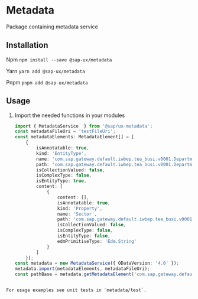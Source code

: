 # Metadata

Package containing metadata service

## Installation
Npm
`npm install --save @sap-ux/metadata`

Yarn
`yarn add @sap-ux/metadata`

Pnpm
`pnpm add @sap-ux/metadata`

## Usage

1. Import the needed functions in your modules

    ```typescript
    import { MetadataService  } from '@sap/ux-metadata';
    const metadataFileUri = 'testFileUri';
    const metadataElements: MetadataElement[] = [
        {
            isAnnotatable: true,
            kind: 'EntityType',
            name: 'com.sap.gateway.default.iwbep.tea_busi.v0001.Department',
            path: 'com.sap.gateway.default.iwbep.tea_busi.v0001.Department',
            isCollectionValued: false,
            isComplexType: false,
            isEntityType: true,
            content: [
                {
                    content: [],
                    isAnnotatable: true,
                    kind: 'Property',
                    name: 'Sector',
                    path: 'com.sap.gateway.default.iwbep.tea_busi.v0001.Department/Sector',
                    isCollectionValued: false,
                    isComplexType: false,
                    isEntityType: false,
                    edmPrimitiveType: 'Edm.String'
                }
            ]
        }];
    const metadata = new MetadataService({ ODataVersion: '4.0' });
    metadata.import(metadataElements, metadataFileUri);
    const pathBase = metadata.getMetadataElement('com.sap.gateway.default.iwbep.tea_busi.v0001.Department');
```

For usage examples see unit tests in `metadata/test`.